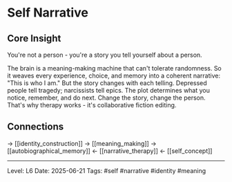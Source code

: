 # Self Narrative

## Core Insight
You're not a person - you're a story you tell yourself about a person.

The brain is a meaning-making machine that can't tolerate randomness. So it weaves every experience, choice, and memory into a coherent narrative: "This is who I am." But the story changes with each telling. Depressed people tell tragedy; narcissists tell epics. The plot determines what you notice, remember, and do next. Change the story, change the person. That's why therapy works - it's collaborative fiction editing.

## Connections
→ [[identity_construction]]
→ [[meaning_making]]
→ [[autobiographical_memory]]
← [[narrative_therapy]]
← [[self_concept]]

---
Level: L6
Date: 2025-06-21
Tags: #self #narrative #identity #meaning